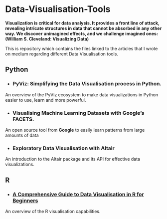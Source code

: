 # Data-Visualisation-Tools

__Visualization is critical for data analysis. It provides a front line of attack, revealing intricate structures in data that cannot be absorbed in any other way. We discover unimagined effects, and we challenge imagined ones:
(William S. Cleveland: Visualizing Data)__

This is repository which contains the files linked to the articles that I wrote on medium regarding different Data Visualisation tools. 


 ## Python
 * ### PyViz: Simplifying the Data Visualisation process in Python.
 An overview of the PyViz ecosystem to make data visualizations in Python easier to use, learn and more powerful.
 
 * ### Visualising Machine Learning Datasets with Google’s  FACETS.
An open source tool from  **Google**  to easily learn patterns from large amounts of data

 * ###  Exploratory Data Visualisation with Altair
 An introduction to the Altair package and its API for effective data visualizations.


## R
* ### [A Comprehensive Guide to Data Visualisation in R for Beginners](https://towardsdatascience.com/a-guide-to-data-visualisation-in-r-for-beginners-ef6d41a34174)
An overview of the R visualisation capabilities.
